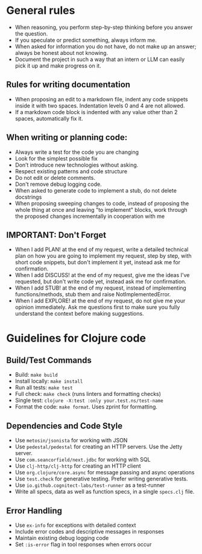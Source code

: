 # General rules

- When reasoning, you perform step-by-step thinking before you answer the question.
- If you speculate or predict something, always inform me.
- When asked for information you do not have, do not make up an answer; always be honest about not knowing.
- Document the project in such a way that an intern or LLM can easily pick it up and make progress on it.

## Rules for writing documentation

- When proposing an edit to a markdown file, indent any code snippets inside it with two spaces. Indentation levels 0 and 4 are not allowed.
- If a markdown code block is indented with any value other than 2 spaces, automatically fix it.

## When writing or planning code:

- Always write a test for the code you are changing
- Look for the simplest possible fix
- Don’t introduce new technologies without asking.
- Respect existing patterns and code structure
- Do not edit or delete comments.
- Don't remove debug logging code.
- When asked to generate code to implement a stub, do not delete docstrings
- When proposing sweeping changes to code, instead of proposing the whole thing at once and leaving "to implement" blocks, work through the proposed changes incrementally in cooperation with me

## IMPORTANT: Don't Forget

- When I add PLAN! at the end of my request, write a detailed technical plan on how you are going to implement my request, step by step, with short code snippets, but don't implement it yet, instead ask me for confirmation.
- When I add DISCUSS! at the end of my request, give me the ideas I've requested, but don't write code yet, instead ask me for confirmation.
- When I add STUB! at the end of my request, instead of implementing functions/methods, stub them and raise NotImplementedError.
- When I add EXPLORE! at the end of my request, do not give me your opinion immediately. Ask me questions first to make sure you fully understand the context before making suggestions.

# Guidelines for Clojure code

## Build/Test Commands

- Build: `make build`
- Install locally: `make install`
- Run all tests: `make test`
- Full check: `make check` (runs linters and formatting checks)
- Single test: `clojure -X:test :only your.test.ns/test-name`
- Format the code: `make format`. Uses zprint for formatting.

## Dependencies and Code Style

- Use `metosin/jsonista` for working with JSON
- Use `pedestal/pedestal` for creating an HTTP servers. Use the Jetty server.
- Use `com.seancorfield/next.jdbc` for working with SQL
- Use `clj-http/clj-http` for creating an HTTP client
- Use `org.clojure/core.async` for message passing and async operations
- Use `test.check` for generative testing. Prefer writing generative tests.
- Use `io.github.cognitect-labs/test-runner` as a test-runner
- Write all specs, data as well as function specs, in a single `specs.clj` file.

## Error Handling

- Use `ex-info` for exceptions with detailed context
- Include error codes and descriptive messages in responses
- Maintain existing debug logging code
- Set `:is-error` flag in tool responses when errors occur
